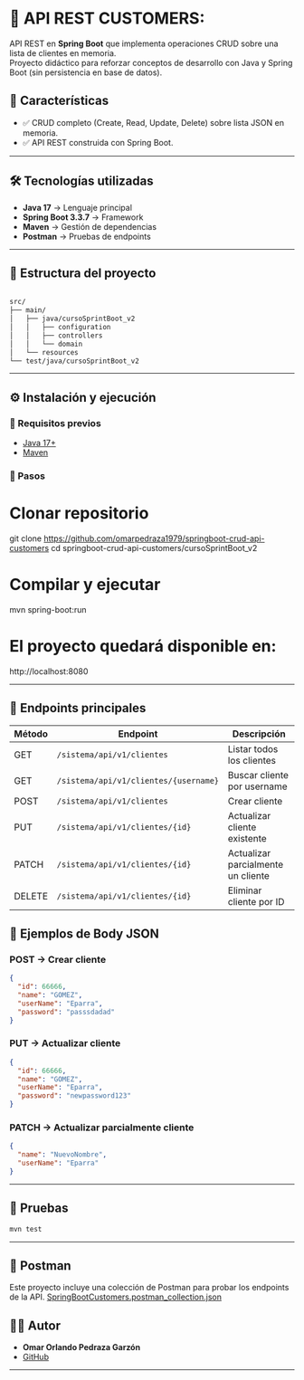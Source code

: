 
# 📌 API REST CUSTOMERS:

API REST en **Spring Boot** que implementa operaciones CRUD sobre una lista de clientes en memoria.  
Proyecto didáctico para reforzar conceptos de desarrollo con Java y Spring Boot (sin persistencia en base de datos).


## 📌 Características
- ✅ CRUD completo (Create, Read, Update, Delete) sobre lista JSON en memoria.  
- ✅ API REST construida con Spring Boot.


---

## 🛠️ Tecnologías utilizadas
- **Java 17** → Lenguaje principal  
- **Spring Boot 3.3.7** → Framework  
- **Maven** → Gestión de dependencias  
- **Postman** → Pruebas de endpoints  

---

## 📂 Estructura del proyecto
```bash

src/
├── main/
│   ├── java/cursoSprintBoot_v2
│   │   ├── configuration
│   │   ├── controllers
│   │   └── domain
│   └── resources
└── test/java/cursoSprintBoot_v2

```
---

## ⚙️ Instalación y ejecución
### 🔹 Requisitos previos

- [Java 17+](https://adoptium.net/)
- [Maven](https://maven.apache.org/)



### 🔹 Pasos

# Clonar repositorio
git clone https://github.com/omarpedraza1979/springboot-crud-api-customers
cd springboot-crud-api-customers/cursoSprintBoot_v2

# Compilar y ejecutar
mvn spring-boot:run


#  El proyecto quedará disponible en:  

http://localhost:8080

---

## 📌 Endpoints principales

| Método | Endpoint                              | Descripción                        |
|--------|---------------------------------------|------------------------------------|
| GET    | `/sistema/api/v1/clientes`            | Listar todos los clientes           |
| GET    | `/sistema/api/v1/clientes/{username}` | Buscar cliente por username         |
| POST   | `/sistema/api/v1/clientes`            | Crear cliente                       |
| PUT    | `/sistema/api/v1/clientes/{id}`       | Actualizar cliente existente        |
| PATCH  | `/sistema/api/v1/clientes/{id}`       | Actualizar parcialmente un cliente  |
| DELETE | `/sistema/api/v1/clientes/{id}`       | Eliminar cliente por ID             |


## 📌 Ejemplos de Body JSON


### POST → Crear cliente
```json
{
  "id": 66666,
  "name": "GOMEZ",
  "userName": "Eparra",
  "password": "passsdadad"
}
```

### PUT → Actualizar cliente
```json
{
  "id": 66666,
  "name": "GOMEZ",
  "userName": "Eparra",
  "password": "newpassword123"
}
```

### PATCH → Actualizar parcialmente cliente
```json
{
  "name": "NuevoNombre",
  "userName": "Eparra"
}
```

---
## 🧪 Pruebas
```bash
mvn test
```

---
## 🧪 Postman
Este proyecto incluye una colección de Postman para probar los endpoints de la API. 
[SpringBootCustomers.postman_collection.json](./SpringBootCustomers.postman_collection.json)



## 👨‍💻 Autor
- **Omar Orlando Pedraza Garzón**
- [GitHub](https://github.com/omarpedraza1979)
---

